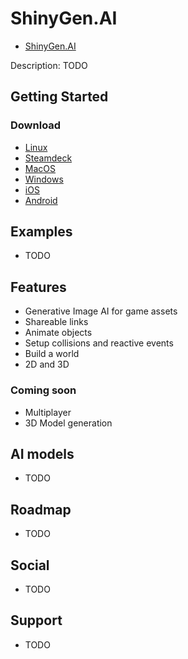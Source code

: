# ShinyGen.AI

- [ShinyGen.AI](https://shinygen.ai)

Description: TODO

## Getting Started
### Download
- [Linux](link)
- [Steamdeck](link)
- [MacOS](link)
- [Windows](link)  
- [iOS](link)
- [Android](link)



## Examples
- TODO


## Features
- Generative Image AI for game assets
- Shareable links
- Animate objects
- Setup collisions and reactive events
- Build a world
- 2D and 3D
### Coming soon
- Multiplayer
- 3D Model generation


## AI models
- TODO

## Roadmap
- TODO

## Social
- TODO


## Support
- TODO
